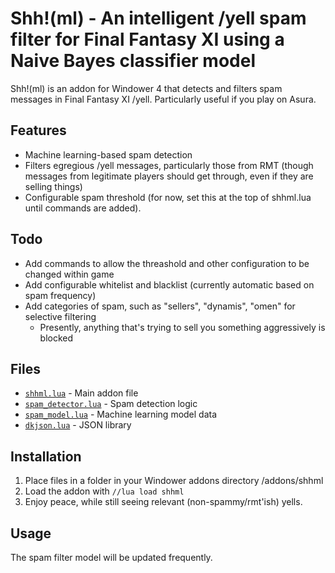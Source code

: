 # Shh!(ml) - An intelligent /yell spam filter for Final Fantasy XI using a Naive Bayes classifier model

Shh!(ml) is an addon for Windower 4 that detects and filters spam messages in Final Fantasy XI /yell. Particularly useful if you play on Asura.

## Features
- Machine learning-based spam detection
- Filters egregious /yell messages, particularly those from RMT (though messages from legitimate players should get through, even if they are selling things)
- Configurable spam threshold (for now, set this at the top of shhml.lua until commands are added).

## Todo
- Add commands to allow the threashold and other configuration to be changed within game
- Add configurable whitelist and blacklist (currently automatic based on spam frequency)
- Add categories of spam, such as "sellers", "dynamis", "omen" for selective filtering
    - Presently, anything that's trying to sell you something aggressively is blocked

## Files
- [`shhml.lua`](shhml.lua) - Main addon file
- [`spam_detector.lua`](spam_detector.lua) - Spam detection logic
- [`spam_model.lua`](spam_model.lua) - Machine learning model data
- [`dkjson.lua`](dkjson.lua) - JSON library

## Installation
1. Place files in a folder in your Windower addons directory /addons/shhml
2. Load the addon with `//lua load shhml`
3. Enjoy peace, while still seeing relevant (non-spammy/rmt'ish) yells.

## Usage
The spam filter model will be updated frequently.
